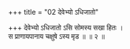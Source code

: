 +++
title = "02 देवेभ्यो ऽधिजातो"

+++
देवेभ्यो ऽधिजातो ऽसि सोमस्य सखा हितः ।  
स प्राणायपानाय चक्षुषे ऽस्य मृड ॥ ॥ २ ॥